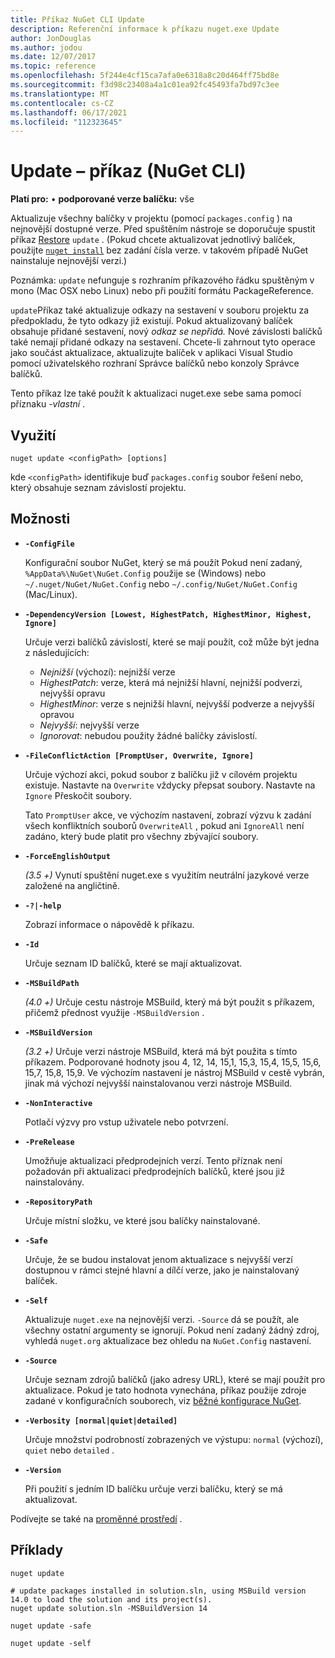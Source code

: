 ```yaml
---
title: Příkaz NuGet CLI Update
description: Referenční informace k příkazu nuget.exe Update
author: JonDouglas
ms.author: jodou
ms.date: 12/07/2017
ms.topic: reference
ms.openlocfilehash: 5f244e4cf15ca7afa0e6318a8c20d464ff75bd8e
ms.sourcegitcommit: f3d98c23408a4a1c01ea92fc45493fa7bd97c3ee
ms.translationtype: MT
ms.contentlocale: cs-CZ
ms.lasthandoff: 06/17/2021
ms.locfileid: "112323645"
---
```

# <a name="update-command-nuget-cli"></a>Update – příkaz (NuGet CLI)

**Platí pro:** &bullet; **podporované verze balíčku:** vše

Aktualizuje všechny balíčky v projektu (pomocí `packages.config` ) na nejnovější dostupné verze. Před spuštěním nástroje se doporučuje spustit příkaz [Restore](cli-ref-restore.md) `update` . (Pokud chcete aktualizovat jednotlivý balíček, použijte [`nuget install`](cli-ref-install.md) bez zadání čísla verze. v takovém případě NuGet nainstaluje nejnovější verzi.)

Poznámka: `update` nefunguje s rozhraním příkazového řádku spuštěným v mono (Mac OSX nebo Linux) nebo při použití formátu PackageReference.

`update`Příkaz také aktualizuje odkazy na sestavení v souboru projektu za předpokladu, že tyto odkazy již existují. Pokud aktualizovaný balíček obsahuje přidané sestavení, nový *odkaz se nepřidá.* Nové závislosti balíčků také nemají přidané odkazy na sestavení. Chcete-li zahrnout tyto operace jako součást aktualizace, aktualizujte balíček v aplikaci Visual Studio pomocí uživatelského rozhraní Správce balíčků nebo konzoly Správce balíčků.

Tento příkaz lze také použít k aktualizaci nuget.exe sebe sama pomocí příznaku *-vlastní* .

## <a name="usage"></a>Využití

```cli
nuget update <configPath> [options]
```

kde `<configPath>` identifikuje buď `packages.config` soubor řešení nebo, který obsahuje seznam závislostí projektu.

## <a name="options"></a>Možnosti

- **`-ConfigFile`**

  Konfigurační soubor NuGet, který se má použít Pokud není zadaný, `%AppData%\NuGet\NuGet.Config` použije se (Windows) nebo `~/.nuget/NuGet/NuGet.Config` nebo `~/.config/NuGet/NuGet.Config` (Mac/Linux).
  
- **`-DependencyVersion [Lowest, HighestPatch, HighestMinor, Highest, Ignore]`**

  Určuje verzi balíčků závislostí, které se mají použít, což může být jedna z následujících:<br/><ul><li>*Nejnižší* (výchozí): nejnižší verze</li><li>*HighestPatch*: verze, která má nejnižší hlavní, nejnižší podverzi, nejvyšší opravu</li><li>*HighestMinor*: verze s nejnižší hlavní, nejvyšší podverze a nejvyšší opravou</li><li>*Nejvyšší*: nejvyšší verze</li><li>*Ignorovat*: nebudou použity žádné balíčky závislostí.</li></ul>

- **`-FileConflictAction [PromptUser, Overwrite, Ignore]`**

  Určuje výchozí akci, pokud soubor z balíčku již v cílovém projektu existuje. Nastavte na `Overwrite` vždycky přepsat soubory. Nastavte na `Ignore` Přeskočit soubory.

  Tato `PromptUser` akce, ve výchozím nastavení, zobrazí výzvu k zadání všech konfliktních souborů `OverwriteAll` , pokud ani `IgnoreAll` není zadáno, který bude platit pro všechny zbývající soubory.

- **`-ForceEnglishOutput`**

  *(3.5 +)* Vynutí spuštění nuget.exe s využitím neutrální jazykové verze založené na angličtině.

- **`-?|-help`**

  Zobrazí informace o nápovědě k příkazu.

- **`-Id`**

  Určuje seznam ID balíčků, které se mají aktualizovat.

- **`-MSBuildPath`**

  *(4.0 +)* Určuje cestu nástroje MSBuild, který má být použit s příkazem, přičemž přednost využije `-MSBuildVersion` .

- **`-MSBuildVersion`**

  *(3.2 +)* Určuje verzi nástroje MSBuild, která má být použita s tímto příkazem. Podporované hodnoty jsou 4, 12, 14, 15,1, 15,3, 15,4, 15,5, 15,6, 15,7, 15,8, 15,9. Ve výchozím nastavení je nástroj MSBuild v cestě vybrán, jinak má výchozí nejvyšší nainstalovanou verzi nástroje MSBuild.

- **`-NonInteractive`**

  Potlačí výzvy pro vstup uživatele nebo potvrzení.

- **`-PreRelease`**

  Umožňuje aktualizaci předprodejních verzí. Tento příznak není požadován při aktualizaci předprodejních balíčků, které jsou již nainstalovány.

- **`-RepositoryPath`**

  Určuje místní složku, ve které jsou balíčky nainstalované.

- **`-Safe`**

  Určuje, že se budou instalovat jenom aktualizace s nejvyšší verzí dostupnou v rámci stejné hlavní a dílčí verze, jako je nainstalovaný balíček.

- **`-Self`**

  Aktualizuje `nuget.exe` na nejnovější verzi. `-Source` dá se použít, ale všechny ostatní argumenty se ignorují. Pokud není zadaný žádný zdroj, vyhledá `nuget.org` aktualizace bez ohledu na `NuGet.Config` nastavení.

- **`-Source`**

  Určuje seznam zdrojů balíčků (jako adresy URL), které se mají použít pro aktualizace. Pokud je tato hodnota vynechána, příkaz použije zdroje zadané v konfiguračních souborech, viz [běžné konfigurace NuGet](../../consume-packages/configuring-nuget-behavior.md).

- **`-Verbosity [normal|quiet|detailed]`**

  Určuje množství podrobností zobrazených ve výstupu: `normal` (výchozí), `quiet` nebo `detailed` .

- **`-Version`**

  Při použití s jedním ID balíčku určuje verzi balíčku, který se má aktualizovat.

Podívejte se také na [proměnné prostředí](cli-ref-environment-variables.md) .

## <a name="examples"></a>Příklady

```cli
nuget update

# update packages installed in solution.sln, using MSBuild version 14.0 to load the solution and its project(s).
nuget update solution.sln -MSBuildVersion 14

nuget update -safe

nuget update -self
```

